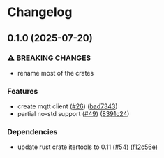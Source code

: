 # Changelog

## 0.1.0 (2025-07-20)


### ⚠ BREAKING CHANGES

* rename most of the crates

### Features

* create mqtt client ([#26](https://github.com/YoloDev/hass-rs/issues/26)) ([bad7343](https://github.com/YoloDev/hass-rs/commit/bad7343052c4b75f90aec99e72b2c7a53bbbd6a6))
* partial no-std support ([#49](https://github.com/YoloDev/hass-rs/issues/49)) ([8391c24](https://github.com/YoloDev/hass-rs/commit/8391c245dc2f524795cbc3505d1604ab7abc5184))


### Dependencies

* update rust crate itertools to 0.11 ([#54](https://github.com/YoloDev/hass-rs/issues/54)) ([f12c56e](https://github.com/YoloDev/hass-rs/commit/f12c56e566324db660c11dd471d4d157360e083c))
